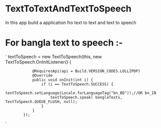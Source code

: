 # TextToTextAndTextToSpeech
In this app build a application fro text to text and text to speech

<h1>For bangla text to speech :-</h1>

`
textToSpeech = new TextToSpeech(this, new TextToSpeech.OnInitListener() {

                @RequiresApi(api = Build.VERSION_CODES.LOLLIPOP)
                @Override
                public void onInit(int i) {
                    if (i == TextToSpeech.SUCCESS) {
                        textToSpeech.setLanguage(Locale.forLanguageTag("bn_BD"));//OR bn_IN
                        textToSpeech.speak( banglaTexts, TextToSpeech.QUEUE_FLUSH, null);
                    }
                }
            });
`

